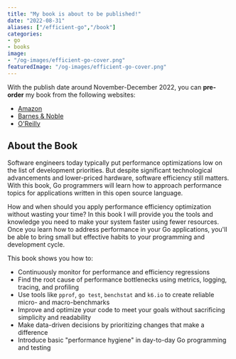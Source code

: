 ```yaml
---
title: "My book is about to be published!"
date: "2022-08-31"
aliases: ["/efficient-go","/book"]
categories:
- go
- books
image:
- "/og-images/efficient-go-cover.png"
featuredImage: "/og-images/efficient-go-cover.png"
---
```


With the publish date around November-December 2022, you can **pre-order** my book from the following websites:

* [Amazon](https://www.amazon.com/Efficient-Go-Data-Driven-Performance-Optimization/dp/1098105710)
* [Barnes & Noble](https://www.barnesandnoble.com/w/efficient-go-bartlomiej-plotka/1141565108?ean=9781098105716)
* [O'Reilly](https://www.oreilly.com/library/view/efficient-go/9781098105709/)

## About the Book

Software engineers today typically put performance optimizations low on the list of development priorities. But despite significant technological advancements and lower-priced hardware, software efficiency still matters. With this book, Go programmers will learn how to approach performance topics for applications written in this open source language.

How and when should you apply performance efficiency optimization without wasting your time? In this book I will provide you the tools and knowledge you need to make your system faster using fewer resources. Once you learn how to address performance in your Go applications, you'll be able to bring small but effective habits to your programming and development cycle.

This book shows you how to:

* Continuously monitor for performance and efficiency regressions
* Find the root cause of performance bottlenecks using metrics, logging, tracing, and profiling
* Use tools like `pprof`, `go test`, `benchstat` and `k6.io` to create reliable micro- and macro-benchmarks
* Improve and optimize your code to meet your goals without sacrificing simplicity and readability
* Make data-driven decisions by prioritizing changes that make a difference
* Introduce basic "performance hygiene" in day-to-day Go programming and testing